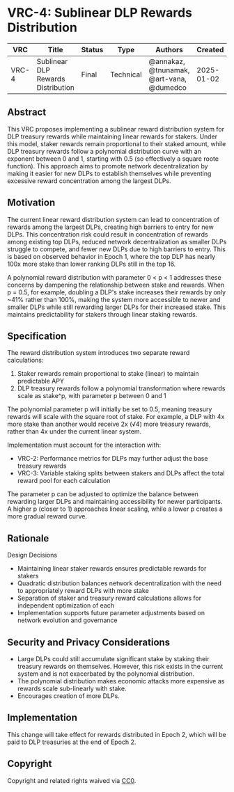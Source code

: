 # VRC-4: Sublinear DLP Rewards Distribution

| VRC   | Title                  | Status | Type      | Authors    | Created    |
|-------|------------------------|--------|-----------|------------|------------|
| VRC-4 | Sublinear DLP Rewards Distribution | Final  | Technical | @annakaz, @tnunamak, @art-vana, @dumedco | 2025-01-02 |

## Abstract

This VRC proposes implementing a sublinear reward distribution system for DLP treasury rewards while maintaining linear rewards for stakers. Under this model, staker rewards remain proportional to their staked amount, while DLP treasury rewards follow a polynomial distribution curve with an exponent between 0 and 1, starting with 0.5 (so effectively a square roote function). This approach aims to promote network decentralization by making it easier for new DLPs to establish themselves while preventing excessive reward concentration among the largest DLPs. 

## Motivation

The current linear reward distribution system can lead to concentration of rewards among the largest DLPs, creating high barriers to entry for new DLPs. This concentration risk could result in concentration of rewards among existing top DLPs, reduced network decentralization as smaller DLPs struggle to compete, and fewer new DLPs due to high barriers to entry. This is based on observed behavior in Epoch 1, where the top DLP has nearly 100x more stake than lower ranking DLPs still in the top 16. 

A polynomial reward distribution with parameter 0 < p < 1 addresses these concerns by dampening the relationship between stake and rewards. When p = 0.5, for example, doubling a DLP's stake increases their rewards by only ~41% rather than 100%, making the system more accessible to newer and smaller DLPs while still rewarding larger DLPs for their increased stake. This maintains predictability for stakers through linear staking rewards.

## Specification

The reward distribution system introduces two separate reward calculations:

1. Staker rewards remain proportional to stake (linear) to maintain predictable APY
2. DLP treasury rewards follow a polynomial transformation where rewards scale as stake^p, with parameter p between 0 and 1

The polynomial parameter p will initially be set to 0.5, meaning treasury rewards will scale with the square root of stake. For example, a DLP with 4x more stake than another would receive 2x (√4) more treasury rewards, rather than 4x under the current linear system.

Implementation must account for the interaction with:
- VRC-2: Performance metrics for DLPs may further adjust the base treasury rewards
- VRC-3: Variable staking splits between stakers and DLPs affect the total reward pool for each calculation

The parameter p can be adjusted to optimize the balance between rewarding larger DLPs and maintaining accessibility for newer participants. A higher p (closer to 1) approaches linear scaling, while a lower p creates a more gradual reward curve.

## Rationale

Design Decisions
- Maintaining linear staker rewards ensures predictable rewards for stakers
- Quadratic distribution balances network decentralization with the need to appropriately reward DLPs with more stake
- Separation of staker and treasury reward calculations allows for independent optimization of each
- Implementation supports future parameter adjustments based on network evolution and governance

## Security and Privacy Considerations

- Large DLPs could still accumulate significant stake by staking their treasury rewards on themselves. However, this risk exists in the current system and is not exacerbated by the polynomial distribution.
- The polynomial distribution makes economic attacks more expensive as rewards scale sub-linearly with stake.
- Encourages creation of more DLPs.

## Implementation

This change will take effect for rewards distributed in Epoch 2, which will be paid to DLP treasuries at the end of Epoch 2.

## Copyright

Copyright and related rights waived via [CC0](https://creativecommons.org/publicdomain/zero/1.0/).
